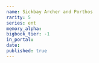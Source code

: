 ```yaml
---
name: Sickbay Archer and Porthos
rarity: 5
series: ent
memory_alpha:
bigbook_tier: -1
in_portal:
date:
published: true
---
```



